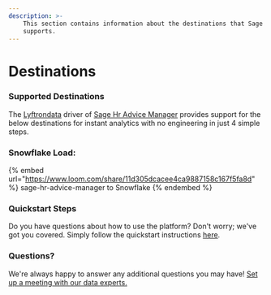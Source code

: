 ```yaml
---
description: >-
    This section contains information about the destinations that Sage Hr Advice Manager
    supports.
---
```


# Destinations

### Supported Destinations

The [Lyftrondata](https://www.lyftrondata.com/) driver of [Sage Hr Advice Manager](https://www.lyftrondata.com/integration/sage-hr-advice-manager/) provides support for the below destinations for instant analytics with no engineering in just 4 simple steps.

### Snowflake Load:

{% embed url="https://www.loom.com/share/11d305dcacee4ca9887158c167f5fa8d" %}
sage-hr-advice-manager to Snowflake
{% endembed %}

### Quickstart Steps

Do you have questions about how to use the platform? Don't worry; we've got you covered. Simply follow the quickstart instructions [here](../../../quickstart-steps.md).

### Questions? <a href="#questions" id="questions"></a>

We're always happy to answer any additional questions you may have! [Set up a meeting with our data experts.](https://www.lyftrondata.com/book-a-meeting/)
